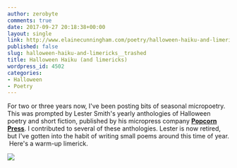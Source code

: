 ```yaml
---
author: zerobyte
comments: true
date: 2017-09-27 20:18:38+00:00
layout: single
link: http://www.elainecunningham.com/poetry/halloween-haiku-and-limericks__trashed/
published: false
slug: halloween-haiku-and-limericks__trashed
title: Halloween Haiku (and limericks)
wordpress_id: 4502
categories:
- Halloween
- Poetry
---
```


For two or three years now, I've been posting bits of seasonal micropoetry. This was prompted by Lester Smith's yearly anthologies of Halloween poetry and short fiction, published by his micropress company **[Popcorn Press](http://www.popcornpress.com/product-category/books/poetry/)**. I contributed to several of these anthologies. Lester is now retired, but I've gotten into the habit of writing small poems around this time of year.  Here's a warm-up limerick.

[![](http://www.elainecunningham.com/wp-content/uploads/2017/09/Some-Assembly-Required-1024x665.jpg)](http://www.elainecunningham.com/wp-content/uploads/2017/09/Some-Assembly-Required.jpg)
